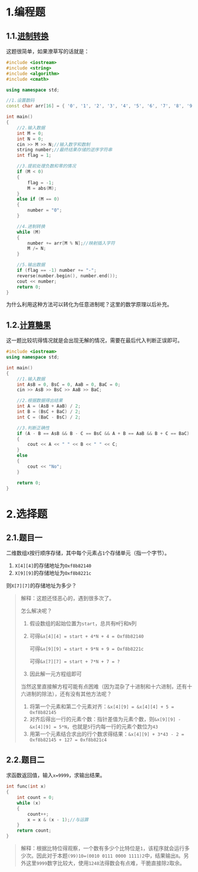 # 1.编程题

## 1.1.[进制转换](https://www.nowcoder.com/practice/ac61207721a34b74b06597fe6eb67c52?tpId=182&tqId=34617&ru=/exam/oj)

这题很简单，如果潦草写的话就是：

```cpp
#include <iostream>
#include <string>
#include <algorithm>
#include <cmath>

using namespace std;

//1.设置数码
const char arr[16] = { '0', '1', '2', '3', '4', '5', '6', '7', '8', '9', 'A', 'B', 'C', 'D', 'E', 'F' };

int main()
{
	//2.输入数据
	int M = 0;
	int N = 0;
	cin >> M >> N;//输入数字和数制
	string number;//最终结果存储的逆序字符串
	int flag = 1;

	//3.提前处理负数和零的情况
	if (M < 0)
	{
		flag = -1;
		M = abs(M);
	}
	else if (M == 0)
	{
		number = "0";
	}

	//4.进制转换
	while (M)
	{
		number += arr[M % N];//映射插入字符
		M /= N;
	}

	//5.输出数据
	if (flag == -1) number += "-";
	reverse(number.begin(), number.end());
	cout << number;
    return 0;
}
```

为什么利用这种方法可以转化为任意进制呢？这里的数学原理以后补充。

## 1.2.[计算糖果](https://www.nowcoder.com/practice/02d8d42b197646a5bbd0a98785bb3a34?tpId=122&tqId=33679&ru=/exam/oj)

这一题比较坑得情况就是会出现无解的情况，需要在最后代入判断正误即可。

```cpp
#include <iostream>
using namespace std;

int main()
{
	//1.输入数据
	int AsB = 0, BsC = 0, AaB = 0, BaC = 0;
	cin >> AsB >> BsC >> AaB >> BaC;

	//2.根据数据得出结果
	int A = (AsB + AaB) / 2;
	int B = (BsC + BaC) / 2;
	int C = (BaC - BsC) / 2;

	//3.判断正确性
	if (A - B == AsB && B - C == BsC && A + B == AaB && B + C == BaC)
	{
		cout << A << " " << B << " " << C;
	}
	else
	{
		cout << "No";
	}

	return 0;
}
```

# 2.选择题

## 2.1.题目一

二维数组`X`按行顺序存储，其中每个元素占`1`个存储单元（指一个字节）。

1.   `X[4][4]`的存储地址为`Oxf8b82140`
2.   `X[9][9]`的存储地址为`Oxf8b8221c`

则`X[7][7]`的存储地址为多少？

>   解释：这题还怪恶心的，遇到很多次了。
>
>   怎么解决呢？
>
>   1.   假设数组的起始位置为`start`，总共有`M`行和`N`列
>
>   2.   可得`&x[4][4] = start + 4*N + 4 = Oxf8b82140`
>
>        可得`&x[9][9] = start + 9*N + 9 = Oxf8b8221c`
>
>        可得`&x[7][7] = start + 7*N + 7 = ?`
>
>   3.   因此解一元方程组即可
>
>   当然这里直接解方程可能有点困难（因为混杂了十进制和十六进制，还有十六进制的除法），还有没有其他方法呢？
>
>   1.   将第一个元素和第二个元素对齐：`&x[4][9] = &x[4][4] + 5 = Oxf8b82145`
>   2.   对齐后得出一行的元素个数：指针差值为元素个数，则`&x[9][9] - &x[4][9] = 5*N`，也就是`5`行内每一行的元素个数位为`43`
>   3.   用第一个元素结合求出的行个数求得结果：`&x[4][9] + 3*43 - 2 = Oxf8b82145 + 127 = 0xf8b821c4`

## 2.2.题目二

求函数返回值，输入`x=9999`，求输出结果。

```cpp
int func(int x)
{
	int count = 0;
	while (x)
	{
		count++;
		x = x & (x - 1);//与运算 
	}
	return count;
}
```

>   解释：根据比特位得观察，一个数有多少个比特位是`1`，该程序就会运行多少次。因此对于本题`(99)10=(0010 0111 0000 1111)2`中，结果输出`8`。另外这里`9999`数字比较大，使用`1248`法得数会有点难，干脆直接除`2`取余。
